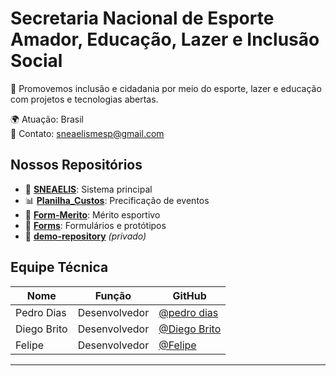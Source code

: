 # Secretaria Nacional de Esporte Amador, Educação, Lazer e Inclusão Social

🎯 Promovemos inclusão e cidadania por meio do esporte, lazer e educação com projetos e tecnologias abertas.

🌍 Atuação: Brasil  
📧 Contato: sneaelismesp@gmail.com

## Nossos Repositórios

- 🧠 **[SNEAELIS](https://github.com/SNEAELIS/SNEAELIS)**: Sistema principal
- 📊 **[Planilha_Custos](https://github.com/SNEAELIS/Planilha_Custos)**: Precificação de eventos
- 🎯 **[Form-Merito](https://github.com/SNEAELIS/Form-Merito)**: Mérito esportivo
- 📝 **[Forms](https://github.com/SNEAELIS/Forms)**: Formulários e protótipos
- 🧪 **[demo-repository](https://github.com/SNEAELIS/demo-repository)** *(privado)*

## Equipe Técnica

| Nome          | Função             | GitHub                                               |
|---------------|--------------------|------------------------------------------------------|
| Pedro Dias    | Desenvolvedor      | [@pedro dias](https://github.com/pedrodiasprogramer) |
| Diego Brito   | Desenvolvedor      | [@Diego Brito](https://github.com/)                  |
| Felipe        | Desenvolvedor      | [@Felipe](https://github.com/)                       |

---



